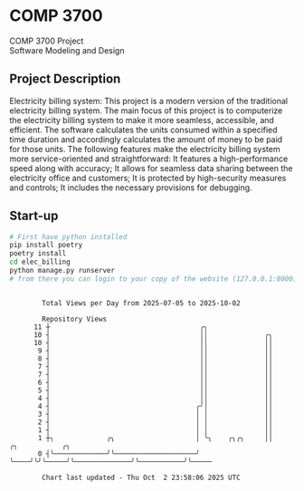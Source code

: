 # COMP 3700
COMP 3700 Project  
Software Modeling and Design
## Project Description
Electricity billing system: This project is a modern version of the traditional electricity billing system. The main focus of this project is to computerize the electricity billing system to make it more seamless, accessible, and efficient. The software calculates the units consumed within a specified time duration and accordingly calculates the amount of money to be paid for those units. The following features make the electricity billing system more service-oriented and straightforward: It features a high-performance speed along with accuracy; It allows for seamless data sharing between the electricity office and customers; It is protected by high-security measures and controls; It includes the necessary provisions for debugging.

## Start-up
```bash
# First have python installed
pip install poetry
poetry install
cd elec_billing
python manage.py runserver
# from there you can login to your copy of the website (127.0.0.1:8000), default creds are admin/admin
```

```

        Total Views per Day from 2025-07-05 to 2025-10-02

        Repository Views
      11 ┼                                     ╭╮
      10 ┤                                     ││              ╭╮
      10 ┤                                     ││              ││
       9 ┤                                     ││              ││
       8 ┤                                     ││              ││
       7 ┤                                     ││              ││
       7 ┤                                     ││              ││
       6 ┤                                     ││              ││
       5 ┤                                     ││              ││
       4 ┤                                     ││              ││
       4 ┤                                    ╭╯│              ││
       3 ┤                                    │ │              ││
       2 ┤                                    │ │              ││
       1 ┤                                    │ │              ││
       1 ┼╮             ╭╮                    │ ╰╮    ╭╮╭╮     ││              ╭╮           ╭╮
       0 ┤╰─────────────╯╰────────────────────╯  ╰────╯╰╯╰─────╯╰──────────────╯╰───────────╯╰─────

        Chart last updated - Thu Oct  2 23:58:06 2025 UTC
        
```
